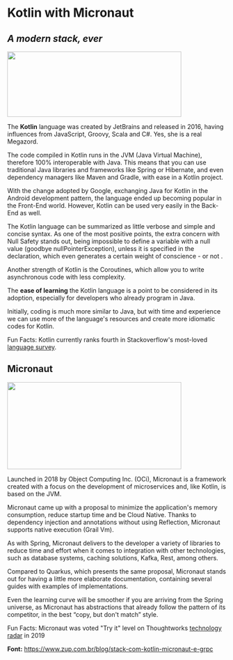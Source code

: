 
# Kotlin with Micronaut 
## _A modern stack, ever_

[<img src="https://lh6.googleusercontent.com/oMAoUMMLmZJ2mS_fl31Om9Cj-HpVWfXi0ayPrSCJBh-7tEG5dWtXF9OikhXIOeUuEtD9x3ge9f5_gjNtBSC25A5s9WJxK4aYQ1x00um2ibP8Ek7A8uOaZalNI-WJzPrPr71Pqt5A" width="400" height="150">](https://kotlinlang.org/)


The **Kotlin** language was created by JetBrains and released in 2016, having influences from JavaScript, Groovy, Scala and C#. Yes, she is a real Megazord.

The code compiled in Kotlin runs in the JVM (Java Virtual Machine), therefore 100% interoperable with Java. This means that you can use traditional Java libraries and frameworks like Spring or Hibernate, and even dependency managers like Maven and Gradle, with ease in a Kotlin project.

With the change adopted by Google, exchanging Java for Kotlin in the Android development pattern, the language ended up becoming popular in the Front-End world. However, Kotlin can be used very easily in the Back-End as well.

The Kotlin language can be summarized as little verbose and simple and concise syntax. As one of the most positive points, the extra concern with Null Safety stands out, being impossible to define a variable with a null value (goodbye nullPointerException), unless it is specified in the declaration, which even generates a certain weight of conscience - or not .

Another strength of Kotlin is the Coroutines, which allow you to write asynchronous code with less complexity.

The **ease of learning** the Kotlin language is a point to be considered in its adoption, especially for developers who already program in Java.

Initially, coding is much more similar to Java, but with time and experience we can use more of the language's resources and create more idiomatic codes for Kotlin.

Fun Facts: Kotlin currently ranks fourth in Stackoverflow's most-loved [language survey].

## Micronaut
[<img src="https://lh5.googleusercontent.com/M1sPWTFsJ9TdNd19rrQ99sVFisG3WntGk7PbsRRwUtWUJx65l_qD_NfMsoWE8nMHNKhqw5EUnNnWGprNBPcxgiER0oIOzOFlfQFGKetOiSihiMlMiHpHWulBU8LwGcasnYK4PIWi" width="400" height="200">](https://micronaut.io/)

Launched in 2018 by Object Computing Inc. (OCi), Micronaut is a framework created with a focus on the development of microservices and, like Kotlin, is based on the JVM.

Micronaut came up with a proposal to minimize the application's memory consumption, reduce startup time and be Cloud Native. Thanks to dependency injection and annotations without using Reflection, Micronaut supports native execution (Grail Vm).

As with Spring, Micronaut delivers to the developer a variety of libraries to reduce time and effort when it comes to integration with other technologies, such as database systems, caching solutions, Kafka, Rest, among others.

Compared to Quarkus, which presents the same proposal, Micronaut stands out for having a little more elaborate documentation, containing several guides with examples of implementations.

Even the learning curve will be smoother if you are arriving from the Spring universe, as Micronaut has abstractions that already follow the pattern of its competitor, in the best “copy, but don't match” style.

Fun Facts: Micronaut was voted "Try it" level on Thoughtworks [technology radar] in 2019

**Font:** https://www.zup.com.br/blog/stack-com-kotlin-micronaut-e-grpc

   [language survey]: <https://insights.stackoverflow.com/survey/2020#most-loved-dreaded-and-wanted>
   [technology radar]: <https://www.thoughtworks.com/pt/radar/languages-and-frameworks/micronaut>
